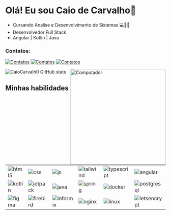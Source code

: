 # Olá! Eu sou Caio de Carvalho👋
- Cursando Analise e Desenvolvimento de Sistemas 💻👨‍💻
- Desenvolvedor Full Stack
- Angular | Kotlin | Java

### Contatos:
[![Contatos](https://img.shields.io/badge/Instagram-E4405F?style=for-the-badge&logo=instagram&logoColor=white)](https://www.instagram.com/caio_co15/)
[![Contatos](https://img.shields.io/badge/LinkedIn-0077B5?style=for-the-badge&logo=linkedin&logoColor=white)](https://www.linkedin.com/in/caio-carvalho-684192262/)
[![Contatos](https://img.shields.io/badge/Gmail-D14836?style=for-the-badge&logo=gmail&logoColor=white)](https://criarmeulink.com.br/u/1673636639)


![CaioCarvalh0 GitHub stats](https://github-readme-stats.vercel.app/api?username=CaioCarvalh0&show_icons=true&theme=synthwave)
<img src="https://raw.githubusercontent.com/MicaelliMedeiros/micaellimedeiros/master/image/computer-illustration.png" min-width="200px" max-width="200px" width="300px" align="right" alt="Computador"/>

## Minhas habilidades
<table border="0">
  <tr>
    <td><img alt="html5" src="https://img.shields.io/badge/HTML5-E34F26?style=for-the-badge&logo=html5&logoColor=white"/></td>
    <td><img alt="css" src="https://img.shields.io/badge/CSS3-1572B6?style=for-the-badge&logo=css3&logoColor=white"/></td>
    <td><img alt="js" src="https://img.shields.io/badge/JavaScript-F7DF1E?style=for-the-badge&logo=JavaScript&logoColor=black"/></td>
    <td><img alt="tailwind" src="https://img.shields.io/badge/Tailwind_CSS-38B2AC?style=for-the-badge&logo=tailwind-css&logoColor=white"/></td>
    <td><img alt="typescript" src="https://img.shields.io/badge/TypeScript-007ACC?style=for-the-badge&logo=typescript&logoColor=white"/></td>
    <td><img alt="angular" src="https://img.shields.io/badge/Angular-DD0031?style=for-the-badge&logo=angular&logoColor=white"/></td>
  </tr>
  <tr>
    <td><img alt="kotlin" src="https://img.shields.io/badge/Kotlin-0095D5?style=for-the-badge&logo=kotlin&logoColor=white"/></td>
    <td><img alt="jetpack" src="https://img.shields.io/badge/Jetpack_Compose-4285F4?style=for-the-badge&logo=android&logoColor=white"/></td>
    <td><img alt="java" src="https://img.shields.io/badge/Java-ED8B00?style=for-the-badge&logo=java&logoColor=white"/></td>
    <td><img alt="spring" src="https://img.shields.io/badge/Spring%20Boot-6DB33F?style=for-the-badge&logo=Spring-Boot&logoColor=white"/></td>
    <td><img alt="docker" src="https://img.shields.io/badge/Docker-2496ED?style=for-the-badge&logo=Docker&logoColor=white"/></td>
    <td><img alt="postgresql" src="https://img.shields.io/badge/PostgreSQL-4169E1?style=for-the-badge&logo=PostgreSQL&logoColor=white"/></td>
  </tr>
  <tr>
    <td><img alt="figma" src="https://img.shields.io/badge/Figma-F24E1E?style=for-the-badge&logo=Figma&logoColor=white"/></td>
    <td><img alt="firebird" src="https://img.shields.io/badge/Firebird-EE4000?style=for-the-badge&logo=firebird&logoColor=white"/></td>
    <td><img alt="informix" src="https://img.shields.io/badge/IBM_Informix-0066CC?style=for-the-badge&logo=ibm&logoColor=white"/></td>
    <td><img alt="nginx" src="https://img.shields.io/badge/Nginx-009639?style=for-the-badge&logo=nginx&logoColor=white"/></td>
    <td><img alt="linux" src="https://img.shields.io/badge/Linux-FCC624?style=for-the-badge&logo=linux&logoColor=black"/></td>
    <td><img alt="letsencrypt" src="https://img.shields.io/badge/Let%27s_Encrypt-003A70?style=for-the-badge&logo=letsencrypt&logoColor=white"/></td>
  </tr>
</table>


